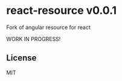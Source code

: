 # react-resource v0.0.1 #

Fork of angular resource for react

WORK IN PROGRESS!

## License ##

MIT
